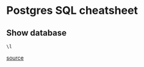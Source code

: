 # Postgres SQL cheatsheet

## Show database

```
\l
```

[source](https://www.postgresqltutorial.com/postgresql-show-databases/)
